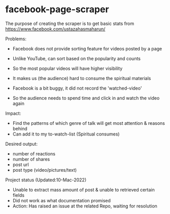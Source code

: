 # facebook-page-scraper
The purpose of creating the scraper is to get basic stats from
https://www.facebook.com/ustazahasmaharun/

Problems:
- Facebook does not provide sorting feature for videos posted by a page
- Unlike YouTube, can sort based on the popularity and counts
- So the most popular videos will have higher visibility
- It makes us (the audience) hard to consume the spiritual materials

- Facebook is a bit buggy, it did not record the 'watched-video'
- So the audience needs to spend time and click in and watch the video again

Impact:
- Find the patterns of which genre of talk will get most attention & reasons behind
- Can add it to my to-watch-list (Spiritual consumes)

Desired output:
- number of reactions
- number of shares
- post url
- post type (video/pictures/text)

Project status (Updated:10-Mac-2022)
- Unable to extract mass amount of post & unable to retrieved certain fields
- Did not work as what documentation promised
- Action: Has raised an issue at the related Repo, waiting for resolution
